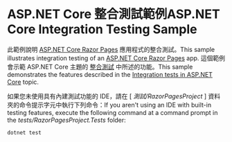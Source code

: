 # <a name="aspnet-core-integration-testing-sample"></a><span data-ttu-id="c8d5c-101">ASP.NET Core 整合測試範例</span><span class="sxs-lookup"><span data-stu-id="c8d5c-101">ASP.NET Core Integration Testing Sample</span></span>

<span data-ttu-id="c8d5c-102">此範例說明 [ASP.NET Core Razor Pages](https://docs.microsoft.com/aspnet/core/mvc/razor-pages) 應用程式的整合測試。</span><span class="sxs-lookup"><span data-stu-id="c8d5c-102">This sample illustrates integration testing of an [ASP.NET Core Razor Pages](https://docs.microsoft.com/aspnet/core/mvc/razor-pages) app.</span></span> <span data-ttu-id="c8d5c-103">這個範例會示範 ASP.NET Core 主題的 [整合測試](https://docs.microsoft.com/aspnet/core/test/integration-tests) 中所述的功能。</span><span class="sxs-lookup"><span data-stu-id="c8d5c-103">This sample demonstrates the features described in the [Integration tests in ASP.NET Core](https://docs.microsoft.com/aspnet/core/test/integration-tests) topic.</span></span>

<span data-ttu-id="c8d5c-104">如果您未使用具有內建測試功能的 IDE，請在 [ *測試/RazorPagesProject* ] 資料夾的命令提示字元中執行下列命令：</span><span class="sxs-lookup"><span data-stu-id="c8d5c-104">If you aren't using an IDE with built-in testing features, execute the following command at a command prompt in the *tests/RazorPagesProject.Tests* folder:</span></span>

```console
dotnet test
```
